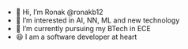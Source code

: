 - 👋 Hi, I’m Ronak @ronakb12
- 👀 I’m interested in AI, NN, ML and new technology
- 🌱 I’m currently pursuing my BTech in ECE
- 😆 I am a software developer at heart

<!---
Ronakb12/Ronakb12 is a ✨ special ✨ repository because its `README.md` (this file) appears on your GitHub profile.
You can click the Preview link to take a look at your changes.
--->
